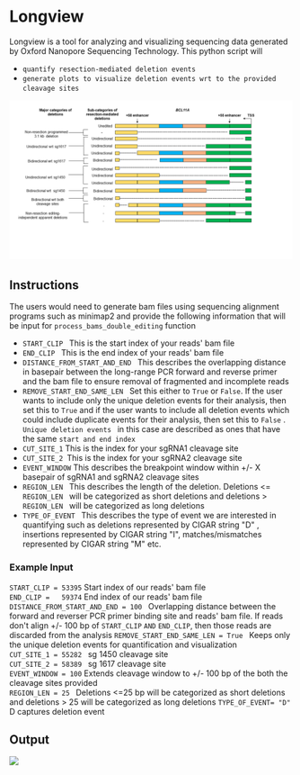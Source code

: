 # Longview
Longview is a tool for analyzing and visualizing sequencing data generated by Oxford Nanopore Sequencing Technology. 
This python script will
- ```quantify resection-mediated deletion events ```
- ```generate plots to visualize deletion events wrt to the provided cleavage sites ```

![](images/Resection_mediated_deletions.png)

## Instructions 
The users would need to generate bam files using sequencing alignment programs such as minimap2 and provide the following information that will be input for 
```process_bams_double_editing``` function
 - ```START_CLIP ``` This is the start index of your reads' bam file 
 - ```END_CLIP ``` This is the end index of your reads' bam file
 - ```DISTANCE_FROM_START_AND_END ``` This describes the overlapping distance in basepair between the long-range PCR forward and reverse primer and the bam file to ensure removal of fragmented and incomplete reads 
 - ```REMOVE_START_END_SAME_LEN ``` Set this either to ```True``` or ```False```. If the user wants to include only the unique deletion events for their analysis, then set this to ```True``` and if the user wants to include all deletion events which could include duplicate events for their analysis, then set this to ```False``` . ```Unique deletion events ``` in this case are described as ones that have the same ```start and end index ```
 - ```CUT_SITE_1``` This is the index for your sgRNA1 cleavage site
 - ```CUT_SITE_2 ```This is the index for your sgRNA2 cleavage site
 - ```EVENT_WINDOW``` This describes the breakpoint window within +/- X basepair of sgRNA1 and sgRNA2 cleavage sites 
 - ```REGION_LEN ``` This describes the length of the deletion. Deletions <= ```REGION_LEN ``` will be categorized as short deletions and deletions > ```REGION_LEN ``` will be categorized as long deletions
- ```TYPE_OF_EVENT ``` This describes the type of event we are interested in quantifying such as deletions represented by CIGAR string "D" , insertions represented by CIGAR string "I", matches/mismatches represented by CIGAR string "M" etc.

### Example Input
```START_CLIP = 53395``` Start index of our reads' bam file  
```END_CLIP =   59374```  End index of our reads' bam file  
```DISTANCE_FROM_START_AND_END = 100 ``` Overlapping distance between the forward and reverser PCR primer binding site and reads' bam file. If reads don't align +/- 100 bp of ```START_CLIP``` ```AND``` ```END_CLIP```, then those reads are discarded from the analysis 
```REMOVE_START_END_SAME_LEN = True ``` Keeps only the unique deletion events for quantification and visualization  
```CUT_SITE_1 = 55282 ``` sg 1450 cleavage site  
```CUT_SITE_2 = 58389 ``` sg 1617 cleavage site  
``` EVENT_WINDOW = 100 ``` Extends cleavage window to +/- 100 bp of the both the cleavage sites provided  
```REGION_LEN = 25 ``` Deletions <=25 bp will be categorized as short deletions and deletions > 25 will be categorized as long deletions
```TYPE_OF_EVENT= "D" ``` D captures deletion event  

## Output
![](images/plots_figure.png)


